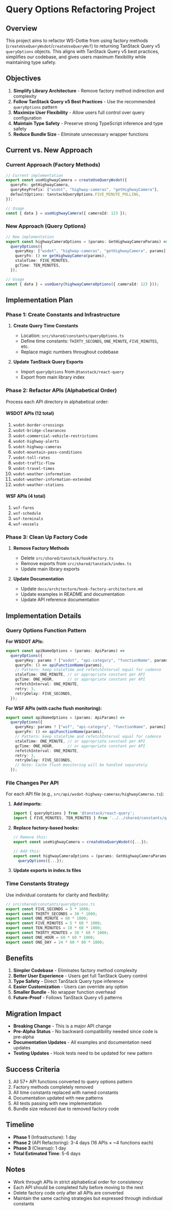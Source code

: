 # Query Options Refactoring Project

## Overview

This project aims to refactor WS-Dottie from using factory methods (`createUseQueryWsdot`/`createUseQueryWsf`) to returning TanStack Query v5 `queryOptions` objects. This aligns with TanStack Query v5 best practices, simplifies our codebase, and gives users maximum flexibility while maintaining type safety.

## Objectives

1. **Simplify Library Architecture** - Remove factory method indirection and complexity
2. **Follow TanStack Query v5 Best Practices** - Use the recommended `queryOptions` pattern
3. **Maximize User Flexibility** - Allow users full control over query configuration
4. **Maintain Type Safety** - Preserve strong TypeScript inference and type safety
5. **Reduce Bundle Size** - Eliminate unnecessary wrapper functions

## Current vs. New Approach

### Current Approach (Factory Methods)
```typescript
// Current implementation
export const useHighwayCamera = createUseQueryWsdot({
  queryFn: getHighwayCamera,
  queryKeyPrefix: ["wsdot", "highway-cameras", "getHighwayCamera"],
  defaultOptions: tanstackQueryOptions.FIVE_MINUTE_POLLING,
});

// Usage
const { data } = useHighwayCamera({ cameraId: 123 });
```

### New Approach (Query Options)
```typescript
// New implementation
export const highwayCameraOptions = (params: GetHighwayCameraParams) => 
  queryOptions({
    queryKey: ["wsdot", "highway-cameras", "getHighwayCamera", params],
    queryFn: () => getHighwayCamera(params),
    staleTime: FIVE_MINUTES,
    gcTime: TEN_MINUTES,
  });

// Usage
const { data } = useQuery(highwayCameraOptions({ cameraId: 123 }));
```

## Implementation Plan

### Phase 1: Create Constants and Infrastructure

1. **Create Query Time Constants**
   - Location: `src/shared/constants/queryOptions.ts`
   - Define time constants: `THIRTY_SECONDS`, `ONE_MINUTE`, `FIVE_MINUTES`, etc.
   - Replace magic numbers throughout codebase

2. **Update TanStack Query Exports**
   - Import `queryOptions` from `@tanstack/react-query`
   - Export from main library index

### Phase 2: Refactor APIs (Alphabetical Order)

Process each API directory in alphabetical order:

#### WSDOT APIs (12 total)
1. `wsdot-border-crossings`
2. `wsdot-bridge-clearances` 
3. `wsdot-commercial-vehicle-restrictions`
4. `wsdot-highway-alerts`
5. `wsdot-highway-cameras`
6. `wsdot-mountain-pass-conditions`
7. `wsdot-toll-rates`
8. `wsdot-traffic-flow`
9. `wsdot-travel-times`
10. `wsdot-weather-information`
11. `wsdot-weather-information-extended`
12. `wsdot-weather-stations`

#### WSF APIs (4 total)
1. `wsf-fares`
2. `wsf-schedule`
3. `wsf-terminals`
4. `wsf-vessels`

### Phase 3: Clean Up Factory Code

1. **Remove Factory Methods**
   - Delete `src/shared/tanstack/hookFactory.ts`
   - Remove exports from `src/shared/tanstack/index.ts`
   - Update main library exports

2. **Update Documentation**
   - Update `docs/architecture/hook-factory-architecture.md`
   - Update examples in README and documentation
   - Update API reference documentation

## Implementation Details

### Query Options Function Pattern

**For WSDOT APIs:**
```typescript
export const apiNameOptions = (params: ApiParams) => 
  queryOptions({
    queryKey: params ? ["wsdot", "api-category", "functionName", params] : ["wsdot", "api-category", "functionName"],
    queryFn: () => apiFunctionName(params),
    // Pattern: keep staleTime and refetchInterval equal for cadence
    staleTime: ONE_MINUTE, // or appropriate constant per API
    gcTime: ONE_HOUR,      // or appropriate constant per API
    refetchInterval: ONE_MINUTE,
    retry: 3,
    retryDelay: FIVE_SECONDS,
  });
```

**For WSF APIs (with cache flush monitoring):**
```typescript
export const apiNameOptions = (params: ApiParams) => 
  queryOptions({
    queryKey: params ? ["wsf", "api-category", "functionName", params] : ["wsf", "api-category", "functionName"],
    queryFn: () => apiFunctionName(params),
    // Pattern: keep staleTime and refetchInterval equal for cadence
    staleTime: ONE_MINUTE, // or appropriate constant per API
    gcTime: ONE_HOUR,      // or appropriate constant per API
    refetchInterval: ONE_MINUTE,
    retry: 3,
    retryDelay: FIVE_SECONDS,
    // Note: Cache flush monitoring will be handled separately
  });
```

### File Changes Per API

For each API file (e.g., `src/api/wsdot-highway-cameras/highwayCameras.ts`):

1. **Add imports:**
   ```typescript
   import { queryOptions } from '@tanstack/react-query';
   import { FIVE_MINUTES, TEN_MINUTES } from '../../shared/constants/queryOptions';
   ```

2. **Replace factory-based hooks:**
   ```typescript
   // Remove this:
   export const useHighwayCamera = createUseQueryWsdot({...});
   
   // Add this:
   export const highwayCameraOptions = (params: GetHighwayCameraParams) => 
     queryOptions({...});
   ```

3. **Update exports in index.ts files**

### Time Constants Strategy

Use individual constants for clarity and flexibility:

```typescript
// src/shared/constants/queryOptions.ts
export const FIVE_SECONDS = 5 * 1000;
export const THIRTY_SECONDS = 30 * 1000;
export const ONE_MINUTE = 60 * 1000;
export const FIVE_MINUTES = 5 * 60 * 1000;
export const TEN_MINUTES = 10 * 60 * 1000;
export const THIRTY_MINUTES = 30 * 60 * 1000;
export const ONE_HOUR = 60 * 60 * 1000;
export const ONE_DAY = 24 * 60 * 60 * 1000;
```

## Benefits

1. **Simpler Codebase** - Eliminates factory method complexity
2. **Better User Experience** - Users get full TanStack Query control
3. **Type Safety** - Direct TanStack Query type inference
4. **Easier Customization** - Users can override any option
5. **Smaller Bundle** - No wrapper function overhead
6. **Future-Proof** - Follows TanStack Query v5 patterns

## Migration Impact

- **Breaking Change** - This is a major API change
- **Pre-Alpha Status** - No backward compatibility needed since code is pre-alpha
- **Documentation Updates** - All examples and documentation need updates
- **Testing Updates** - Hook tests need to be updated for new pattern

## Success Criteria

1. All 57+ API functions converted to query options pattern
2. Factory methods completely removed
3. All time constants replaced with named constants
4. Documentation updated with new patterns
5. All tests passing with new implementation
6. Bundle size reduced due to removed factory code

## Timeline

- **Phase 1** (Infrastructure): 1 day
- **Phase 2** (API Refactoring): 3-4 days (16 APIs × ~4 functions each)
- **Phase 3** (Cleanup): 1 day
- **Total Estimated Time**: 5-6 days

## Notes

- Work through APIs in strict alphabetical order for consistency
- Each API should be completed fully before moving to the next
- Delete factory code only after all APIs are converted
- Maintain the same caching strategies but expressed through individual constants